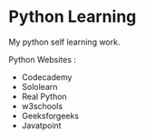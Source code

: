 # Python Learning 
My python self learning work.


Python Websites :
* Codecademy
* Sololearn
* Real Python
* w3schools
* Geeksforgeeks
* Javatpoint
